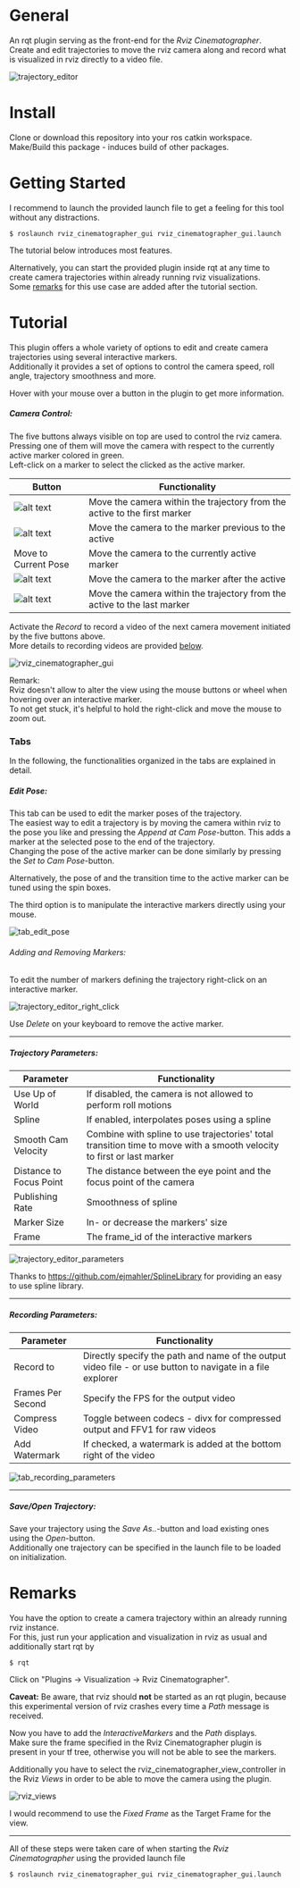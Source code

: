 # General

An rqt plugin serving as the front-end for the *Rviz Cinematographer*.  
Create and edit trajectories to move the rviz camera along and record what is visualized in rviz directly to a video file.

![trajectory_editor](readme/trajectory_editor.png)

# Install

Clone or download this repository into your ros catkin workspace.  
Make/Build this package - induces build of other packages. 

# Getting Started

I recommend to launch the provided launch file to get a feeling for this tool without any distractions. 

```
$ roslaunch rviz_cinematographer_gui rviz_cinematographer_gui.launch
```

The tutorial below introduces most features. 

Alternatively, you can start the provided plugin inside rqt at any time to create camera trajectories within already running rviz visualizations.  
Some [remarks](https://git.ais.uni-bonn.de/razlaw/rviz_cinematographer/tree/screen_capture/rviz_cinematographer_gui#remarks) for this use case are added after the tutorial section. 

# Tutorial

This plugin offers a whole variety of options to edit and create camera trajectories using several interactive markers.  
Additionally it provides a set of options to control the camera speed, roll angle, trajectory smoothness and more.  

Hover with your mouse over a button in the plugin to get more information.   

##### Camera Control:

The five buttons always visible on top are used to control the rviz camera.  
Pressing one of them will move the camera with respect to the currently active marker colored in green.  
Left-click on a marker to select the clicked as the active marker.   

| Button | Functionality |
| -------- | -------- |
| ![alt text](icons/first.png) | Move the camera within the trajectory from the active to the first marker |
| ![alt text](icons/prev.png ) | Move the camera to the marker previous to the active |
| Move to Current Pose | Move the camera to the currently active marker |
| ![alt text](icons/next.png ) | Move the camera to the marker after the active |
| ![alt text](icons/last.png ) | Move the camera within the trajectory from the active to the last marker |

Activate the *Record* to record a video of the next camera movement initiated by the five buttons above.  
More details to recording videos are provided [below](https://git.ais.uni-bonn.de/razlaw/rviz_cinematographer/tree/screen_capture/rviz_cinematographer_gui#recording-parameters). 

![rviz_cinematographer_gui](readme/rviz_cinematographer_gui.png)

Remark:  
Rviz doesn't allow to alter the view using the mouse buttons or wheel when hovering over an interactive marker.  
To not get stuck, it's helpful to hold the right-click and move the mouse to zoom out.

### Tabs

In the following, the functionalities organized in the tabs are explained in detail. 

##### Edit Pose:

This tab can be used to edit the marker poses of the trajectory.  
The easiest way to edit a trajectory is by moving the camera within rviz to the pose you like and pressing the *Append at Cam Pose*-button.
This adds a marker at the selected pose to the end of the trajectory.  
Changing the pose of the active marker can be done similarly by pressing the *Set to Cam Pose*-button.  

Alternatively, the pose of and the transition time to the active marker can be tuned using the spin boxes. 

The third option is to manipulate the interactive markers directly using your mouse.  

![tab_edit_pose](readme/tab_edit_pose.png)

###### Adding and Removing Markers:

To edit the number of markers defining the trajectory right-click on an interactive marker.

![trajectory_editor_right_click](readme/trajectory_editor_right_click.png)

Use *Delete* on your keyboard to remove the active marker.  

---

##### Trajectory Parameters:

| Parameter | Functionality |
| -------- | -------- |
| Use Up of World   | If disabled, the camera is not allowed to perform roll motions |
| Spline | If enabled, interpolates poses using a spline |
| Smooth Cam Velocity | Combine with spline to use trajectories' total transition time to move with a smooth velocity to first or last marker | 
| Distance to Focus Point | The distance between the eye point and the focus point of the camera |
| Publishing Rate | Smoothness of spline |
| Marker Size | In- or decrease the markers' size |
| Frame |  The frame_id of the interactive markers |

![trajectory_editor_parameters](readme/tab_trajectory_parameters.png)

Thanks to https://github.com/ejmahler/SplineLibrary for providing an easy to use spline library.

---

##### Recording Parameters:

| Parameter | Functionality |
| -------- | -------- |
| Record to | Directly specify the path and name of the output video file - or use button to navigate in a file explorer |
| Frames Per Second | Specify the FPS for the output video |
| Compress Video | Toggle between codecs - divx for compressed output and FFV1 for raw videos | 
| Add Watermark | If checked, a watermark is added at the bottom right of the video |

![tab_recording_parameters](readme/tab_recording_parameters.png)

---

##### Save/Open Trajectory:

Save your trajectory using the *Save As..*-button and load existing ones using the *Open*-button.  
Additionally one trajectory can be specified in the launch file to be loaded on initialization.

# Remarks

You have the option to create a camera trajectory within an already running rviz instance.   
For this, just run your application and visualization in rviz as usual and additionally start rqt by 

```
$ rqt
```

Click on "Plugins -> Visualization -> Rviz Cinematographer".

**Caveat:** Be aware, that rviz should **not** be started as an rqt plugin, because this experimental version of rviz crashes every time a *Path* message is received.

Now you have to add the *InteractiveMarkers* and the *Path* displays.  
Make sure the frame specified in the Rviz Cinematographer plugin is present in your tf tree, otherwise you will not be able to see the markers. 

Additionally you have to select the rviz_cinematographer_view_controller in the Rviz *Views* in order to be able to move the camera using the plugin.

![rviz_views](readme/rviz_view.png)

I would recommend to use the *Fixed Frame* as the Target Frame for the view. 

---

All of these steps were taken care of when starting the *Rviz Cinematographer* using the provided launch file

```
$ roslaunch rviz_cinematographer_gui rviz_cinematographer_gui.launch
```

